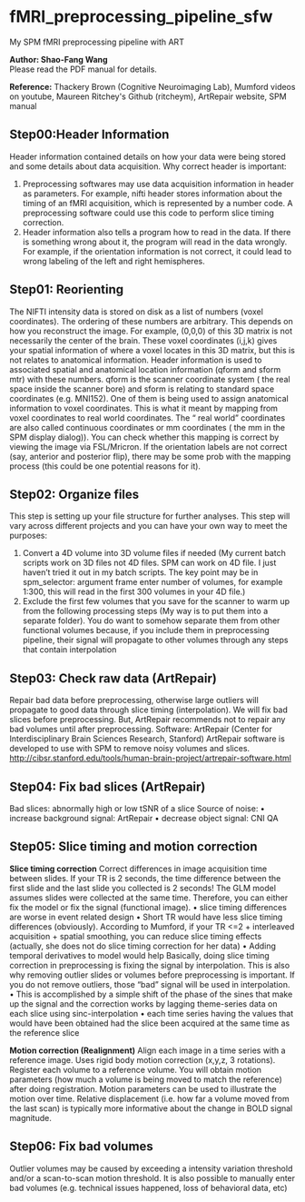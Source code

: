 # fMRI_preprocessing_pipeline_sfw
My SPM fMRI preprocessing pipeline with ART   

**Author: Shao-Fang Wang**  
Please read the PDF manual for details.

**Reference:**
Thackery Brown (Cognitive Neuroimaging Lab), 
Mumford videos on youtube, 
Maureen Ritchey's Github (ritcheym), 
ArtRepair website, 
SPM manual

## Step00:Header Information

Header information contained details on how your data were being stored and some details about data acquisition.
Why correct header is important:
1. Preprocessing softwares may use data acquisition information in header as parameters. For example, nifti header stores information about the timing of an fMRI acquisition, which is represented by a number code. A preprocessing software could use this code to perform slice timing correction.
2. Header information also tells a program how to read in the data. If there is something wrong about it, the program will read in the data wrongly. For example, if the orientation information is not correct, it could lead to wrong labeling of the left and right hemispheres.

## Step01: Reorienting
The NIFTI intensity data is stored on disk as a list of numbers (voxel coordinates). The ordering of these numbers are arbitrary. This depends on how you reconstruct the image. For example, (0,0,0) of this 3D matrix is not necessarily the center of the brain. These voxel coordinates (i,j,k) gives your spatial information of where a voxel locates in this 3D matrix, but this is not relates to anatomical information.
Header information is used to associated spatial and anatomical location information (qform and sform mtr) with these numbers. qform is the scanner coordinate system ( the real space inside the scanner bore) and sform is relating to standard space coordinates (e.g. MNI152). One of them is being used to assign anatomical information to voxel coordinates. This is what it meant by mapping from voxel coordinates to real world coordinates. The “ real world” coordinates are also called continuous coordinates or mm coordinates ( the mm in the SPM display dialog)). You can check whether this mapping is correct by viewing the image via FSL/Mricron. If the orientation labels are not correct (say, anterior and posterior flip), there may be some prob with the mapping process (this could be one potential reasons for it).

## Step02: Organize files
This step is setting up your file structure for further analyses. This step will vary across different projects and you can have your own way to meet the purposes:
1. Convert a 4D volume into 3D volume files if needed (My current batch scripts work on 3D files not 4D files. SPM can work on 4D file. I just haven’t tried it out in my batch scripts. The key point may be in spm_selector: argument frame enter number of volumes, for example 1:300, this will read in the first 300 volumes in your 4D file.)
2. Exclude the first few volumes that you save for the scanner to warm up from the following processing steps (My way is to put them into a separate folder). You do want to somehow separate them from other functional volumes because, if you include them in preprocessing pipeline, their signal will propagate to other volumes through any steps that contain interpolation

## Step03: Check raw data (ArtRepair)
Repair bad data before preprocessing, otherwise large outliers will propagate to good data through slice timing (interpolation). We will fix bad slices before preprocessing. But, ArtRepair recommends not to repair any bad volumes until after preprocessing.
Software: ArtRepair (Center for Interdisciplinary Brain Sciences Research, Stanford) ArtRepair software is developed to use with SPM to remove noisy volumes and slices. http://cibsr.stanford.edu/tools/human-brain-project/artrepair-software.html

## Step04: Fix bad slices (ArtRepair)
Bad slices: abnormally high or low tSNR of a slice
Source of noise:
• increase background signal: ArtRepair
• decrease object signal: CNI QA

## Step05: Slice timing and motion correction
**Slice timing correction**
Correct differences in image acquisition time between slides. If your TR is 2 seconds, the time difference between the first slide and the last slide you collected is 2 seconds! The GLM model assumes slides were collected at the same time. Therefore, you can either fix the model or fix the signal (functional image).
• slice timing differences are worse in event related design
• Short TR would have less slice timing differences (obviously). According to Mumford, if your TR <=2 + interleaved acquisition + spatial smoothing, you can reduce slice timing effects (actually, she does not do slice timing
correction for her data)
• Adding temporal derivatives to model would help
Basically, doing slice timing correction in preprocessing is fixing the signal by interpolation. This is also why removing outlier slides or volumes before preprocessing is important. If you do not remove outliers, those “bad” signal will be used in interpolation.
• This is accomplished by a simple shift of the phase of the sines that make up the signal and the correction works by lagging theme-series data on each slice using sinc-interpolation
• each time series having the values that would have been obtained had the slice been acquired at the same time as the reference slice

**Motion correction (Realignment)**
Align each image in a time series with a reference image. Uses rigid body motion correction (x,y,z, 3 rotations). Register each volume to a reference volume. You will obtain motion parameters (how much a volume is being moved to match the reference) after doing registration. Motion parameters can be used to illustrate the motion over time.
Relative displacement (i.e. how far a volume moved from the last scan) is typically more informative about the change in BOLD signal magnitude.

## Step06: Fix bad volumes
Outlier volumes may be caused by exceeding a intensity variation threshold and/or a scan-to-scan motion threshold. It is also possible to manually enter bad volumes (e.g. technical issues happened, loss of behavioral data, etc)



